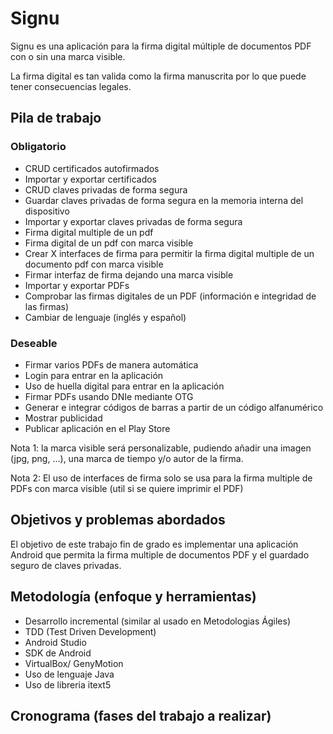 # Signu

Signu es una aplicación para la firma digital múltiple de documentos PDF con o sin una marca visible.

La firma digital es tan valida como la firma manuscrita por lo que puede tener consecuencias legales.

## Pila de trabajo

### Obligatorio

- CRUD certificados autofirmados
- Importar y exportar certificados
- CRUD claves privadas de forma segura
- Guardar claves privadas de forma segura en la memoria interna del dispositivo
- Importar y exportar claves privadas de forma segura
- Firma digital multiple de un pdf
- Firma digital de un pdf con marca visible
- Crear X interfaces de firma para permitir la firma digital multiple de un documento pdf con marca visible
- Firmar interfaz de firma dejando una marca visible
- Importar y exportar PDFs
- Comprobar las firmas digitales de un PDF (información e integridad de las firmas)
- Cambiar de lenguaje (inglés y español)

### Deseable

- Firmar varios PDFs de manera automática
- Login para entrar en la aplicación
- Uso de huella digital para entrar en la aplicación
- Firmar PDFs usando DNIe mediante OTG
- Generar e integrar códigos de barras a partir de un código alfanumérico
- Mostrar publicidad
- Publicar aplicación en el Play Store


Nota 1: la marca visible será personalizable, pudiendo añadir una imagen (jpg, png, ...), una marca de tiempo y/o autor de la firma.

Nota 2: El uso de interfaces de firma solo se usa para la firma multiple de PDFs con marca visible (util si se quiere imprimir el PDF)


## Objetivos y problemas abordados

El objetivo de este trabajo fin de grado es implementar una aplicación Android que permita la firma multiple de documentos PDF y el guardado seguro de claves privadas.

## Metodología (enfoque y herramientas)

- Desarrollo incremental (similar al usado en Metodologias Ágiles)
- TDD (Test Driven Development)
- Android Studio
- SDK de Android
- VirtualBox/ GenyMotion
- Uso de lenguaje Java
- Uso de libreria itext5

## Cronograma (fases del trabajo a realizar)



